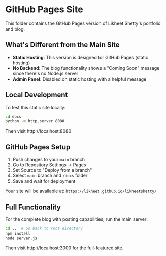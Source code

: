 # GitHub Pages Site

This folder contains the GitHub Pages version of Likheet Shetty's portfolio and blog.

## What's Different from the Main Site

- **Static Hosting**: This version is designed for GitHub Pages (static hosting)
- **No Backend**: The blog functionality shows a "Coming Soon" message since there's no Node.js server
- **Admin Panel**: Disabled on static hosting with a helpful message

## Local Development

To test this static site locally:

```bash
cd docs
python -m http.server 8080
```

Then visit http://localhost:8080

## GitHub Pages Setup

1. Push changes to your `main` branch
2. Go to Repository Settings → Pages
3. Set Source to "Deploy from a branch"
4. Select `main` branch and `/docs` folder
5. Save and wait for deployment

Your site will be available at: `https://likheet.github.io/likheetshetty/`

## Full Functionality

For the complete blog with posting capabilities, run the main server:

```bash
cd ..  # Go back to root directory
npm install
node server.js
```

Then visit http://localhost:3000 for the full-featured site.